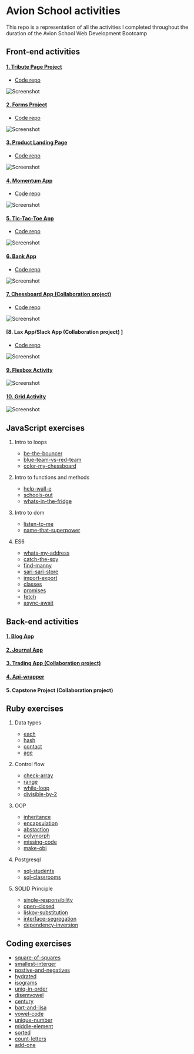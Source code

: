 # Avion School activities

This repo is a representation of all the activities I completed throughout the duration of the Avion School Web Development Bootcamp

## Front-end activities

#### [1. Tribute Page Project ](https://jmnahan.github.io/batch22-fe-activities/tribute-project/)
- [Code repo](https://github.com/Jmnahan/avion-school-activities/tree/master/tribute-project)

![Screenshot](./images/alan_turing.png)

#### [2. Forms Project ](https://jmnahan.github.io/batch22-fe-activities/forms-project/)
- [Code repo](https://github.com/Jmnahan/avion-school-activities/tree/master/forms-project)

![Screenshot](./images/forms-project.png)

#### [3. Product Landing Page ](https://jmnahan.github.io/batch22-fe-activities/landing-page-project/)
- [Code repo](https://github.com/Jmnahan/avion-school-activities/tree/master/landing-page-project)

![Screenshot](./images/product-landing-page.png)

#### [4. Momentum App ](https://jmnahan.github.io/batch22-fe-activities/momentum-app/)
- [Code repo](https://github.com/Jmnahan/avion-school-activities/tree/master/momentum-app)

![Screenshot](./images/momentum-app.png)

#### [5. Tic-Tac-Toe App ](https://jmnahan.github.io/batch22-fe-activities/tic-tac-toe/)
- [Code repo](https://github.com/Jmnahan/avion-school-activities/tree/master/tic-tac-toe)

![Screenshot](./images/tic-tac-toe-app.png)

#### [6. Bank App ](https://jmnahan.github.io/batch22-fe-activities/bank-app/)
- [Code repo](https://github.com/Jmnahan/bank-app)

![Screenshot](./images/bank_app.png)

#### [7. Chessboard App (Collaboration project) ](https://jmnahan.github.io/batch22-fe-activities/chessboard-app/)
- [Code repo](https://github.com/Jmnahan/chessboard-app)

![Screenshot](./images/chessboard-app.png)

#### [8. Lax App/Slack App (Collaboration project) ]
- [Code repo](https://github.com/Jmnahan/lax-app)

![Screenshot](./images/lax-app.png)

#### [9. Flexbox Activity  ](https://jmnahan.github.io/batch22-fe-activities/flexbox-activity/)

![Screenshot](./images/flexbox-activity.png)

#### [10. Grid Activity ](https://jmnahan.github.io/batch22-fe-activities/grid-activity/)

![Screenshot](./images/grid-activity.png)

## JavaScript exercises

1. Intro to loops
    - [be-the-bouncer](https://github.com/Jmnahan/avion-school-activities/blob/master/javascript-exercises/a-intro-to-loops/be-the-bouncer/app.js)
    - [blue-team-vs-red-team](https://github.com/Jmnahan/avion-school-activities/blob/master/javascript-exercises/a-intro-to-loops/blue-team-vs-red-team/app.js)
    - [color-my-chessboard](https://github.com/Jmnahan/avion-school-activities/blob/master/javascript-exercises/a-intro-to-loops/color-my-chessboard/app.js)

2. Intro to functions and methods
    - [help-wall-e](https://github.com/Jmnahan/avion-school-activities/blob/master/javascript-exercises/b-intro-to-functions-and-methods/help-wall-e/app.js)
    - [schools-out](https://github.com/Jmnahan/avion-school-activities/blob/master/javascript-exercises/b-intro-to-functions-and-methods/schools-out/app.js)
    - [whats-in-the-fridge](https://github.com/Jmnahan/avion-school-activities/blob/master/javascript-exercises/b-intro-to-functions-and-methods/whats-in-the-fridge/app.js)

3. Intro to dom
    - [listen-to-me](https://github.com/Jmnahan/avion-school-activities/blob/master/javascript-exercises/c-intro-to-dom/listen-to-me/app.js)
    - [name-that-superpower](https://github.com/Jmnahan/avion-school-activities/blob/master/javascript-exercises/c-intro-to-dom/name-that-superpower/app.js)

4. ES6 
    - [whats-my-address](https://github.com/Jmnahan/avion-school-activities/blob/master/javascript-exercises/d-es6/whats-my-address/app.js)
    - [catch-the-spy](https://github.com/Jmnahan/avion-school-activities/blob/master/javascript-exercises/d-es6/catch-the-spy/app.js)
    - [find-manny](https://github.com/Jmnahan/avion-school-activities/blob/master/javascript-exercises/d-es6/find-manny/app.js)
    - [sari-sari-store](https://github.com/Jmnahan/avion-school-activities/blob/master/javascript-exercises/d-es6/sari-sari-store/app.js)
    - [import-export](https://github.com/Jmnahan/avion-school-activities/tree/master/javascript-exercises/d-es6/import-export)
    - [classes](https://github.com/Jmnahan/avion-school-activities/blob/master/javascript-exercises/d-es6/classes/app.js)
    - [promises](https://github.com/Jmnahan/avion-school-activities/blob/master/javascript-exercises/d-es6/promises/app.js)
    - [fetch](https://github.com/Jmnahan/avion-school-activities/blob/master/javascript-exercises/d-es6/fetch/app.js)
    - [async-await](https://github.com/Jmnahan/avion-school-activities/blob/master/javascript-exercises/d-es6/async-await/app.js)

## Back-end activities

#### [1. Blog App ](https://github.com/Jmnahan/blog)



#### [2. Journal App ](https://github.com/Jmnahan/journal_app)



#### [3. Trading App (Collaboration project) ](https://github.com/Jmnahan/trading_app)


#### [4. Api-wrapper ](https://github.com/Jmnahan/rawg_wrapper)


#### 5. Capstone Project (Collaboration project) 



## Ruby exercises

1. Data types 
    - [each](https://github.com/Jmnahan/avion-school-activities/blob/master/ruby-exercises/data_types_activity/each.rb)
    - [hash](https://github.com/Jmnahan/avion-school-activities/blob/master/ruby-exercises/data_types_activity/hash.rb)
    - [contact](https://github.com/Jmnahan/avion-school-activities/blob/master/ruby-exercises/data_types_activity/contact.rb)
    - [age](https://github.com/Jmnahan/avion-school-activities/blob/master/ruby-exercises/data_types_activity/age.rb)  

2. Control flow 
    - [check-array](https://github.com/Jmnahan/avion-school-activities/blob/master/ruby-exercises/control_flow_activity/check_arr.rb)
    - [range](https://github.com/Jmnahan/avion-school-activities/blob/master/ruby-exercises/control_flow_activity/hundred.rb)
    - [while-loop](https://github.com/Jmnahan/avion-school-activities/blob/master/ruby-exercises/control_flow_activity/options.rb)
    - [divisible-by-2](https://github.com/Jmnahan/avion-school-activities/blob/master/ruby-exercises/control_flow_activity/divisible.rb)
 
3. OOP 
    - [inheritance](https://github.com/Jmnahan/avion-school-activities/blob/master/ruby-exercises/oop_activity/confection.rb)
    - [encapsulation](https://github.com/Jmnahan/avion-school-activities/blob/master/ruby-exercises/oop_activity/encapsulation.rb)
    - [abstaction](https://github.com/Jmnahan/avion-school-activities/blob/master/ruby-exercises/oop_activity/abstraction.rb)
    - [polymorph](https://github.com/Jmnahan/avion-school-activities/blob/master/ruby-exercises/oop_activity/polymorph.rb)
    - [missing-code](https://github.com/Jmnahan/avion-school-activities/blob/master/ruby-exercises/oop_activity/missing_code.rb)
    - [make-obj](https://github.com/Jmnahan/avion-school-activities/blob/master/ruby-exercises/oop_activity/make_obj.rb)

4. Postgresql
    - [sql-students ](https://github.com/Jmnahan/avion-school-activities/blob/master/ruby-exercises/postgresql_activity/1_sql-students.txt)
    - [sql-classrooms](https://github.com/Jmnahan/avion-school-activities/blob/master/ruby-exercises/postgresql_activity/2_sql-classrooms.txt)
    
5. SOLID Principle
    - [single-responsibility](https://github.com/Jmnahan/avion-school-activities/blob/master/ruby-exercises/SOLID_activity/1_single_res.rb)
    - [open-closed](https://github.com/Jmnahan/avion-school-activities/blob/master/ruby-exercises/SOLID_activity/2_open_close.rb)
    - [liskov-substitution](https://github.com/Jmnahan/avion-school-activities/blob/master/ruby-exercises/SOLID_activity/3_liskov_sub.rb)
    - [interface-segregation](https://github.com/Jmnahan/avion-school-activities/blob/master/ruby-exercises/SOLID_activity/4_int_seg.rb)
    - [dependency-inversion](https://github.com/Jmnahan/avion-school-activities/blob/master/ruby-exercises/SOLID_activity/5_dep_inv.rb)

## Coding exercises
 - [square-of-squares](https://github.com/Jmnahan/avion-school-activities/blob/master/ruby-exercises/coding_exercise/a_sqr_of_sqr.rb)
 - [smallest-interger](https://github.com/Jmnahan/avion-school-activities/blob/master/ruby-exercises/coding_exercise/b_smallest_int.rb)
 - [postive-and-negatives](https://github.com/Jmnahan/avion-school-activities/blob/master/ruby-exercises/coding_exercise/c_pos_nega.rb)
 - [hydrated](https://github.com/Jmnahan/avion-school-activities/blob/master/ruby-exercises/coding_exercise/d_hydrated.rb)
 - [isograms](https://github.com/Jmnahan/avion-school-activities/blob/master/ruby-exercises/coding_exercise/e_isograms.rb)
 - [uniq-in-order](https://github.com/Jmnahan/avion-school-activities/blob/master/ruby-exercises/coding_exercise/f_uniq_in_order.rb)
 - [disemvowel](https://github.com/Jmnahan/avion-school-activities/blob/master/ruby-exercises/coding_exercise/g_disemvowel.rb)
 - [century](https://github.com/Jmnahan/avion-school-activities/blob/master/ruby-exercises/coding_exercise/h_century.rb)
 - [bart-and-lisa](https://github.com/Jmnahan/avion-school-activities/blob/master/ruby-exercises/coding_exercise/i_bart_lisa.rb)
 - [vowel-code](https://github.com/Jmnahan/avion-school-activities/blob/master/ruby-exercises/coding_exercise/j_vowel_code.rb)
 - [unique-number](https://github.com/Jmnahan/avion-school-activities/blob/master/ruby-exercises/coding_exercise/k_uniqe_num.rb)
 - [middle-element](https://github.com/Jmnahan/avion-school-activities/blob/master/ruby-exercises/coding_exercise/l_middle_elem.rb)
 - [sorted](https://github.com/Jmnahan/avion-school-activities/blob/master/ruby-exercises/coding_exercise/m_sorted.rb)
 - [count-letters](https://github.com/Jmnahan/avion-school-activities/blob/master/ruby-exercises/coding_exercise/n_count_letters.rb)
 - [add-one](https://github.com/Jmnahan/avion-school-activities/blob/master/ruby-exercises/coding_exercise/o_%2B1_arr.rb)
